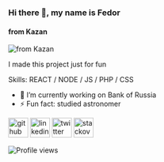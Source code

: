 ### Hi there 👋, my name is Fedor
#### from Kazan
![from Kazan](https://arturssmirnovs.github.io/github-profile-readme-generator/images/banner.png)

I made this project just for fun

Skills: REACT / NODE / JS / PHP / CSS

- 🔭 I’m currently working on Bank of Russia 
- ⚡ Fun fact: studied astronomer 


[<img src='https://cdn.jsdelivr.net/npm/simple-icons@3.0.1/icons/github.svg' alt='github' height='40'>](https://github.com/https://github.com/fmakarov)  [<img src='https://cdn.jsdelivr.net/npm/simple-icons@3.0.1/icons/linkedin.svg' alt='linkedin' height='40'>](https://www.linkedin.com/in/https://www.linkedin.com/in/fjodormakaroff//)  [<img src='https://cdn.jsdelivr.net/npm/simple-icons@3.0.1/icons/twitter.svg' alt='twitter' height='40'>](https://twitter.com/https://twitter.com/bezimeniblog)  [<img src='https://cdn.jsdelivr.net/npm/simple-icons@3.0.1/icons/stackoverflow.svg' alt='stackoverflow' height='40'>](https://stackoverflow.com/users/https://stackoverflow.com/users/3090832/fedro)  

![Profile views](https://gpvc.arturio.dev/https://github.com/fmakarov)  
